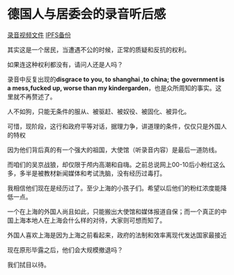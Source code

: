 # 德国人与居委会的录音听后感

[录音视频文件](德国人与居委会的录音.mp4) [IPFS备份](https://ipfs.io/ipfs/QmSYDnLoesXBQzkTCi9EQ13U3nPy2ACoevCxFLyuxB8kBr?filename=%E5%BE%B7%E5%9B%BD%E4%BA%BA%E4%B8%8E%E5%B1%85%E5%A7%94%E4%BC%9A%E7%9A%84%E5%BD%95%E9%9F%B3.mp4)

其实这是一个居民，当遭遇不公的时候，正常的质疑和反抗的权利。

如果连这种权利都没有，请问人还是人吗？

录音中反复出现的**disgrace to you, to shanghai ,to china; the government is a mess,fucked up, worse than my kindergarden**，也是众所周知的事实。这里就不再赘述了。

人不如狗，只能无条件的服从、被驱赶、被奴役、被固化、被异化。

可惜，现阶段，这行和政府平等对话，据理力争，讲道理的条件，仅仅只是外国人的特权

因为他们背后真的有一个强大的祖国，大使馆（听录音内容）是最后一道防线。

而咱们的吴京战狼，却仅限于颅内高潮和自嗨。之前总说网上00-10后小粉红这么多，多半是被教材新闻媒体和考试洗脑，没有经历过毒打。

我相信他们现在是经历过了。至少上海的小孩子们。希望以后他们的粉红浓度能降低一点。

一个在上海的外国人尚且如此，只能搬出大使馆和媒体报道自保；而一个真正的中国上海本地人在上海会什么样的对待，大家则可想而知了。

外国人喜欢上海是因为上海之前看起来，政府的法制和效率离现代发达国家最接近

现在原形毕露之后，他们会大规模撤退吗？

我们拭目以待。
